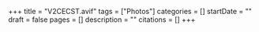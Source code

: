 +++
title = "V2CECST.avif"
tags = ["Photos"]
categories = []
startDate = ""
draft = false
pages = []
description = ""
citations = []
+++
